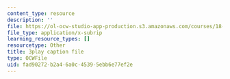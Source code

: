 ```yaml
---
content_type: resource
description: ''
file: https://ol-ocw-studio-app-production.s3.amazonaws.com/courses/18-01sc-single-variable-calculus-fall-2010/fad90272b2a46a0c45395ebb6e77ef2e_eRCN3daFCmU.srt
file_type: application/x-subrip
learning_resource_types: []
resourcetype: Other
title: 3play caption file
type: OCWFile
uid: fad90272-b2a4-6a0c-4539-5ebb6e77ef2e
---
```

